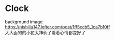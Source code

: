 # Clock
background image:<br />
https://nishiliu147.lofter.com/post/1ff5ccb5_1ca7b10ff <br />
大大画的的小花太神仙了看着心情都变好了

